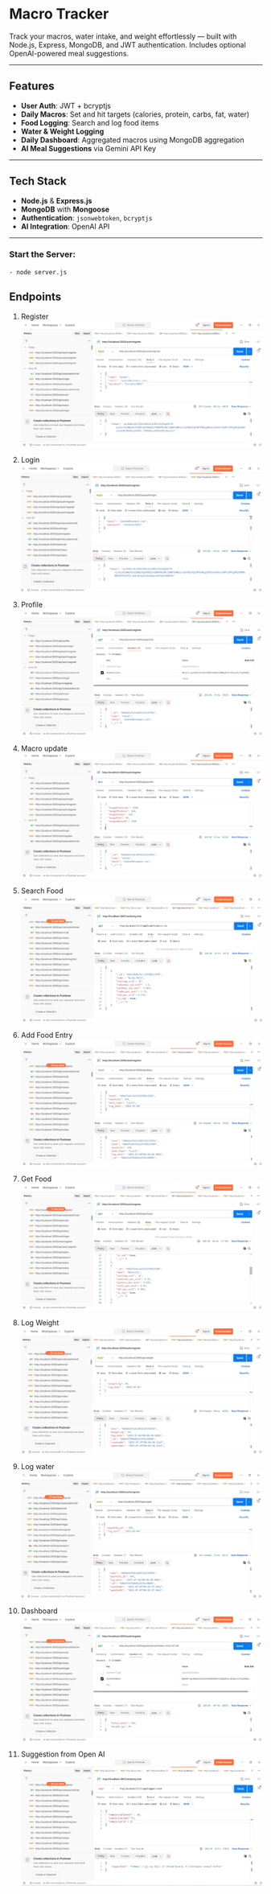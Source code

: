 # Macro Tracker

Track your macros, water intake, and weight effortlessly — built with Node.js, Express, MongoDB, and JWT authentication. Includes optional OpenAI-powered meal suggestions.

---

## Features

- **User Auth**: JWT + bcryptjs  
- **Daily Macros**: Set and hit targets (calories, protein, carbs, fat, water)  
- **Food Logging**: Search and log food items  
- **Water & Weight Logging**  
- **Daily Dashboard**: Aggregated macros using MongoDB aggregation  
- **AI Meal Suggestions** via Gemini API Key

---

## Tech Stack

- **Node.js** & **Express.js**  
- **MongoDB** with **Mongoose**  
- **Authentication**: `jsonwebtoken`, `bcryptjs`  
- **AI Integration**: OpenAI API 

---
### **Start the Server:**
    - node server.js


## Endpoints

1. Register 
![register](./screenshots/register.png)

2. Login 
![login](./screenshots/login.png)

3. Profile 
![profile](./screenshots/profile.png)

4. Macro update
![update](./screenshots/macro-update.png)

5. Search Food
![search](./screenshots/food-search.png)

6. Add Food Entry
![add](./screenshots/food_entry.png)

7. Get Food
![get](./screenshots/foods.png)

8. Log Weight
![weight](./screenshots/weight_log.png)

9. Log water
![water](./screenshots/water_log.png)

10. Dashboard
![dashboard](./screenshots/dashboard.png)

11. Suggestion from Open AI 
![suggestion](./screenshots/api_suggestion.png)










